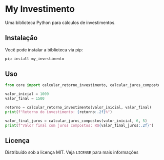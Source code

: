 # My Investimento

Uma biblioteca Python para cálculos de investimentos.

## Instalação

Você pode instalar a biblioteca via pip:

```bash
pip install my_investimento
```

## Uso

```python
from core import calcular_retorno_investimento, calcular_juros_compostos

valor_inicial = 1000
valor_final = 1500

retorno = calcular_retorno_investimento(valor_inicial, valor_final)
print(f"Retorno do investimento: {retorno:.2f}%")

valor_final_juros = calcular_juros_compostos(valor_inicial, 6, 5)
print(f"Valor final com juros compostos: R${valor_final_juros:.2f}")
```

## Licença

Distribuído sob a licença MIT. Veja `LICENSE` para mais informações